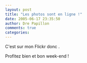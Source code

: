 ```yaml
---
layout: post
title: "Les photos sont en ligne !"
date: 2005-06-17 23:35:50
author: Dre Papillon
comments: true
categories: 
---
```



C'est sur mon Flickr donc .

Profitez bien et bon week-end !